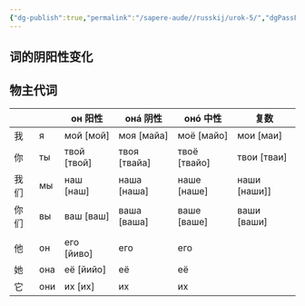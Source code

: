 ```yaml
---
{"dg-publish":true,"permalink":"/sapere-aude//russkij/urok-5/","dgPassFrontmatter":true}
---
```



## 词的阴阳性变化



## 物主代词

|      |     | он 阳性     | онá 阴性     | онó 中性     | 复数         |
| ---- | --- | ----------- | ------------ | ------------ | ------------ |
| 我   | я   | мой [мой]   | моя [майа]   | моё [майо]   | мои [маи]    |
| 你   | ты  | твой [твой] | твоя [твайа] | твоё [твайо] | твои [тваи]  |
| 我们 | мы  | наш [наш]   | наша [наша]  | наше [наше]  | наши [наши]] |
| 你们 | вы  | ваш [ваш]   | ваша [ваша]  | ваше [ваше]  | ваши [ваши]  |
|      |     |             |              |              |              |
| 他   | он  | его [йиво]  | его          | его          |              |
| 她   | она | её [йийо]   | её           | её           |              |
| 它   | они | их [их]     | их           | их           |              |

